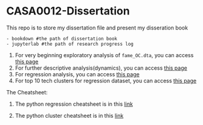 # CASA0012-Dissertation

This repo is to store my dissertation file and present my disseration book

```
- bookdown #the path of dissertation book
- jupyterlab #the path of research progress log
```

1. For very beginning exploratory analysis of `fame_OC.dta`, you can access [this page](https://zeqiang.fun/CASA0012-Dissertation/jupyterlab/EDA.html)
1. For further descriptive analysis(dynamics), you can access [this page](https://zeqiang.fun/CASA0012-Dissertation/jupyterlab/Dynamics-Research.html)
1. For regression analysis, you can access [this page](https://zeqiang.fun/CASA0012-Dissertation/jupyterlab/Regression-Research.html)
2. For top 10 tech clusters for regression dataset, you can access [this page](https://zeqiang.fun/CASA0012-Dissertation/dataset/Top_10_Tech_TTWA_Cluster_Reg_Prepare.xlsx)

The Cheatsheet:

1. The python regression cheatsheet is in this [link](https://zeqiang.fun/CASA0012-Dissertation/jupyterlab/DSSS_SDC_2021_Workshop_6_Advanced_Regression.html)

1. The python cluster cheatsheet is in this [link](https://zeqiang.fun/CASA0012-Dissertation/jupyterlab/clustering_workshop_2020.html)
